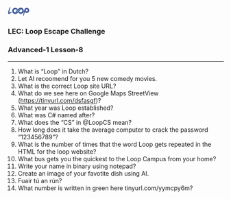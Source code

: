 <img src='loop.png' width='10%'>

### LEC: Loop Escape Challenge
### Advanced-1 Lesson-8
---
1. What is “Loop” in Dutch?
2. Let AI recoomend for you 5 new comedy movies.
3. What is the correct Loop site URL?
4. What do we see here on Google Maps StreetView (https://tinyurl.com/dsfasgf)?
5. What year was Loop established?
6. What was C# named after?
7. What does the “CS” in @LoopCS mean? 
8. How long does it take the average computer to crack the password “123456789”?
9. What is the number of times that the word Loop gets repeated in the HTML for the loop website?
10. What bus gets you the quickest to the Loop Campus from your home?
11. Write your name in binary using notepad?
12. Create an image of your favotite dish using AI.
13. Fuair tú an rún?
14. What number is written in green here tinyurl.com/yymcpy6m?
